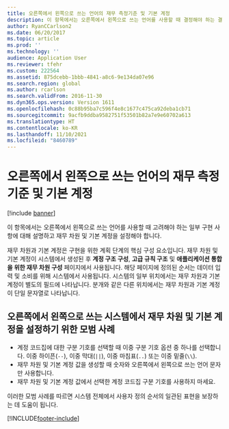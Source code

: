 ```yaml
---
title: 오른쪽에서 왼쪽으로 쓰는 언어의 재무 측정기준 및 기본 계정
description: 이 항목에서는 오른쪽에서 왼쪽으로 쓰는 언어를 사용할 때 결정해야 하는 결정 사항에 대해 설명하고 재무 차원 및 기본 계정을 설정해야 합니다.
author: RyanCCarlson2
ms.date: 06/20/2017
ms.topic: article
ms.prod: ''
ms.technology: ''
audience: Application User
ms.reviewer: tfehr
ms.custom: 222564
ms.assetid: 875dcebb-1bbb-4841-a8c6-9e134da07e96
ms.search.region: global
ms.author: rcarlson
ms.search.validFrom: 2016-11-30
ms.dyn365.ops.version: Version 1611
ms.openlocfilehash: 0c88b95ba7c596f4e8c1677c475ca92deba1cb71
ms.sourcegitcommit: 9acfb9ddba9582751f53501b82a7e9e60702a613
ms.translationtype: HT
ms.contentlocale: ko-KR
ms.lasthandoff: 11/10/2021
ms.locfileid: "8460789"
---
```

# <a name="financial-dimensions-and-main-accounts-in-right-to-left-languages"></a>오른쪽에서 왼쪽으로 쓰는 언어의 재무 측정기준 및 기본 계정

[!include [banner](../includes/banner.md)]

이 항목에서는 오른쪽에서 왼쪽으로 쓰는 언어를 사용할 때 고려해야 하는 일부 구현 사항에 대해 설명하고 재무 차원 및 기본 계정을 설정해야 합니다.

재무 차원과 기본 계정은 구현을 위한 계획 단계의 핵심 구성 요소입니다. 재무 차원 및 기본 계정이 시스템에서 생성된 후 **계정 구조 구성**, **고급 규칙 구조** 및 **애플리케이션 통합을 위한 재무 차원 구성** 페이지에서 사용됩니다. 해당 페이지에 정의된 순서는 데이터 입력 및 소비를 위해 시스템에서 사용됩니다. 시스템의 일부 위치에서는 재무 차원과 기본 계정이 별도의 필드에 나타납니다. 분개와 같은 다른 위치에서는 재무 차원과 기본 계정이 단일 문자열로 나타납니다.

## <a name="best-practices-for-setting-up-financial-dimensions-and-main-accounts-in-a-right-to-left-system"></a>오른쪽에서 왼쪽으로 쓰는 시스템에서 재무 차원 및 기본 계정을 설정하기 위한 모범 사례

- 계정 코드집에 대한 구분 기호를 선택할 때 이중 구분 기호 옵션 중 하나를 선택합니다. 이중 하이픈(`--`), 이중 막대(`||`), 이중 마침표(`..`) 또는 이중 밑줄(`\\`).
- 재무 차원 및 기본 계정 값을 생성할 때 숫자와 오른쪽에서 왼쪽으로 쓰는 언어 문자만 사용합니다.
- 재무 차원 및 기본 계정 값에서 선택한 계정 코드집 구분 기호를 사용하지 마세요.

이러한 모범 사례를 따르면 시스템 전체에서 사용자 정의 순서의 일관된 표현을 보장하는 데 도움이 됩니다.


[!INCLUDE[footer-include](../../../includes/footer-banner.md)]